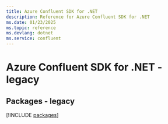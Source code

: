 ```yaml
---
title: Azure Confluent SDK for .NET
description: Reference for Azure Confluent SDK for .NET
ms.date: 01/23/2025
ms.topic: reference
ms.devlang: dotnet
ms.service: confluent
---
```

# Azure Confluent SDK for .NET - legacy
## Packages - legacy
[!INCLUDE [packages](confluent-index.md)]